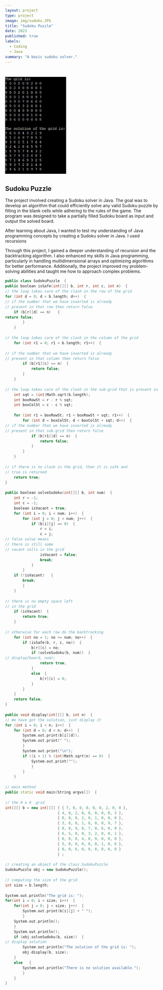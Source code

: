 ```yaml
---
layout: project
type: project
image: img/sudoku.JPG
title: "Sudoku Puzzle"
date: 2023
published: true
labels:
  - Coding
  - Java
summary: "A basic sudoku solver."
---
```


# <img width="200px"  src="/img/sudoku.JPG" >

## Sudoku Puzzle

The project involved creating a Sudoku solver in Java. The goal was to develop an algorithm that could efficiently solve any valid Sudoku puzzle by filling in the blank cells while adhering to the rules of the game. The program was designed to take a partially filled Sudoku board as input and output the solved board.

After learning about Java, I wanted to test my understanding of Java programming concepts by creating a Sudoku solver in Java. I used recursions

Through this project, I gained a deeper understanding of recursion and the backtracking algorithm. I also enhanced my skills in Java programming, particularly in handling multidimensional arrays and optimizing algorithms for better performance. Additionally, the project improved my problem-solving abilities and taught me how to approach complex problems.

```cpp
public class SudokuPuzzle  {  
public boolean isSafe(int[][] b, int r, int c, int n)  {  
// the loop takes care of the clash in the row of the grid  
for (int d = 0; d < b.length; d++)  {  
// if the number that we have inserted is already   
// present in that row then return false  
    if (b[r][d] == n)   {  
return false;  
        }  
    }  
  
// the loop takes care of the clash in the column of the grid  
    for (int r1 = 0; r1 < b.length; r1++)  {  
  
// if the number that we have inserted is already   
// present in that column then return false  
        if (b[r1][c] == n)  {  
            return false;  
        }  
    }  
  
// the loop takes care of the clash in the sub-grid that is present in the grid  
    int sqt = (int)Math.sqrt(b.length);  
    int boxRowSt = r - r % sqt;  
    int boxColSt = c - c % sqt;  
  
    for (int r1 = boxRowSt; r1 < boxRowSt + sqt; r1++)  {  
        for (int d = boxColSt; d < boxColSt + sqt; d++)  {  
// if the number that we have inserted is already   
// present in that sub-grid then return false  
            if (b[r1][d] == n)  {  
                return false;  
            }  
        }  
    }  
  
// if there is no clash in the grid, then it is safe and   
// true is returned  
    return true;  
}  
  
public boolean solveSudoku(int[][] b, int num)  {  
    int r = -1;  
    int c = -1;  
    boolean isVacant = true;  
    for (int i = 0; i < num; i++)  {  
        for (int j = 0; j < num; j++)  {  
            if (b[i][j] == 0)  {  
                r = i;  
                c = j;  
// false value means   
// there is still some   
// vacant cells in the grid  
                isVacant = false;  
                break;  
            }  
        }  
    if (!isVacant)   {  
        break;  
        }  
    }  
  
// there is no empty space left  
// in the grid  
    if (isVacant)  {  
        return true;  
    }  
  
// otherwise for each row do the backtracking  
    for (int no = 1; no <= num; no++)  {  
        if (isSafe(b, r, c, no))  {  
            b[r][c] = no;  
            if (solveSudoku(b, num))  {  
// display(board, num);  
                return true;  
            }  
            else  {  
                b[r][c] = 0;  
            }  
        }  
    }  
    return false;  
}  
  
public void display(int[][] b, int n)  {  
// We have got the solution, just display it  
for (int i = 0; i < n; i++)  {  
    for (int d = 0; d < n; d++)  {  
        System.out.print(b[i][d]);  
        System.out.print(" ");  
        }  
        System.out.print("\n");  
        if ((i + 1) % (int)Math.sqrt(n) == 0)  {  
            System.out.print("");  
            }  
        }  
    }  

// main method  
public static void main(String argvs[])  {  
  
// the 9 x 9  grid   
int[][] b = new int[][] { { 7, 0, 0, 0, 0, 0, 2, 0, 0 },   
                        { 4, 0, 2, 0, 0, 0, 0, 0, 3 },   
                        { 0, 0, 0, 2, 0, 1, 0, 0, 0 },   
                        { 3, 0, 0, 1, 8, 0, 0, 9, 7 },   
                        { 0, 0, 9, 0, 7, 0, 6, 0, 0 },   
                        { 6, 5, 0, 0, 3, 2, 0, 0, 1 },   
                        { 0, 0, 0, 4, 0, 9, 0, 0, 0 },   
                        { 5, 0, 0, 0, 0, 0, 1, 0, 6 },   
                        { 0, 0, 6, 0, 0, 0, 0, 0, 8 }   
                        } ;  
  
// creating an object of the class SudokuPuzzle  
SudokuPuzzle obj = new SudokuPuzzle();  
  
// computing the size of the grid  
int size = b.length;  
  
System.out.println("The grid is: ");  
for(int i = 0; i < size; i++)  {  
    for(int j = 0; j < size; j++)  {  
        System.out.print(b[i][j] + " ");    
        }  
    System.out.println();  
    }  
    System.out.println();  
    if (obj.solveSudoku(b, size))  {  
// display solution  
        System.out.println("The solution of the grid is: ");  
        obj.display(b, size);  
    }  
    else   {  
        System.out.println("There is no solution available.");  
        }
    }
}
```
